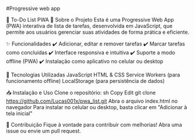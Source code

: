 #Progressive web app

📌 To-Do List PWA
📖 Sobre o Projeto
Esta é uma Progressive Web App (PWA) interativa de lista de tarefas, desenvolvida em JavaScript, que permite aos usuários gerenciar suas atividades de forma prática e eficiente.

✨ Funcionalidades
✔️ Adicionar, editar e remover tarefas
✔️ Marcar tarefas como concluídas
✔️ Interface responsiva e intuitiva
✔️ Suporte a modo offline (PWA)
✔️ Instalação como aplicativo no celular ou desktop

🚀 Tecnologias Utilizadas
JavaScript
HTML & CSS
Service Workers (para funcionamento offline)
LocalStorage (para persistência de dados)

📥 Instalação e Uso
Clone o repositório:
sh
Copy
Edit
git clone https://github.com/Lucas001x/pwa_list.git
Abra o arquivo index.html no navegador
Para instalar no celular ou desktop, basta clicar em "Adicionar à tela inicial"

📌 Contribuição
Fique à vontade para contribuir com melhorias! Abra uma issue ou envie um pull request.
